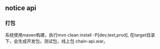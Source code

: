 ## notice api

### 打包

系统使用maven构建，执行mvn clean install -P[dev,test,prod], 在target目录下，会生成开发包，测试包，线上包 chain-api.war。
